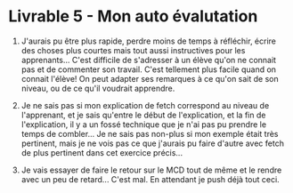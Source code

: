 # Livrable 5 - Mon auto évalutation

1. J'aurais pu être plus rapide, perdre moins de temps à réfléchir, écrire des choses plus courtes mais tout aussi instructives pour les apprenants... C'est difficile de s'adresser à un élève qu'on ne connait pas et de commenter son travail. C'est tellement plus facile quand on connait l'élève! On peut adapter ses remarques à ce qu'on sait de son niveau, ou de ce qu'il voudrait apprendre.

2. Je ne sais pas si mon explication de fetch correspond au niveau de l'apprenant, et je sais qu'entre le début de l'explication, et la fin de l'explication, il y a un fossé technique que je n'ai pas pu prendre le temps de combler... Je ne sais pas non-plus si mon exemple était très pertinent, mais je ne vois pas ce que j'aurais pu faire d'autre avec fetch de plus pertinent dans cet exercice précis...

3. Je vais essayer de faire le retour sur le MCD tout de même et le rendre avec un peu de retard... C'est mal. En attendant je push déjà tout ceci.
